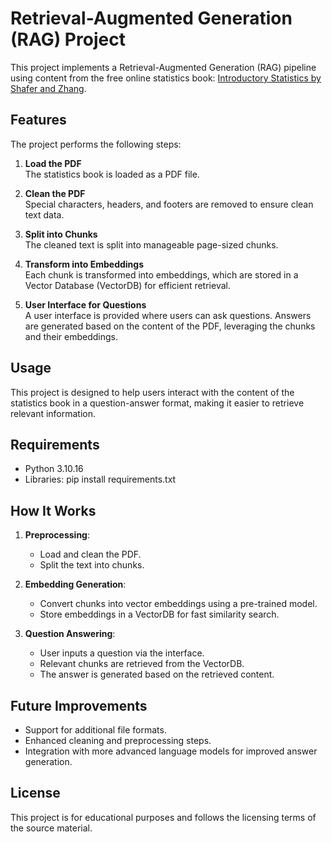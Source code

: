 # Retrieval-Augmented Generation (RAG) Project

This project implements a Retrieval-Augmented Generation (RAG) pipeline using content from the free online statistics book: [Introductory Statistics by Shafer and Zhang](https://stats.libretexts.org/Bookshelves/Introductory_Statistics/Introductory_Statistics_(Shafer_and_Zhang)/01%3A_Introduction_to_Statistics).

## Features

The project performs the following steps:

1. **Load the PDF**  
    The statistics book is loaded as a PDF file.

2. **Clean the PDF**  
    Special characters, headers, and footers are removed to ensure clean text data.

3. **Split into Chunks**  
    The cleaned text is split into manageable page-sized chunks.

4. **Transform into Embeddings**  
    Each chunk is transformed into embeddings, which are stored in a Vector Database (VectorDB) for efficient retrieval.

5. **User Interface for Questions**  
    A user interface is provided where users can ask questions. Answers are generated based on the content of the PDF, leveraging the chunks and their embeddings.

## Usage

This project is designed to help users interact with the content of the statistics book in a question-answer format, making it easier to retrieve relevant information.

## Requirements

- Python 3.10.16
- Libraries: pip install requirements.txt

## How It Works

1. **Preprocessing**:  
    - Load and clean the PDF.  
    - Split the text into chunks.  

2. **Embedding Generation**:  
    - Convert chunks into vector embeddings using a pre-trained model.  
    - Store embeddings in a VectorDB for fast similarity search.

3. **Question Answering**:  
    - User inputs a question via the interface.  
    - Relevant chunks are retrieved from the VectorDB.  
    - The answer is generated based on the retrieved content.

## Future Improvements

- Support for additional file formats.  
- Enhanced cleaning and preprocessing steps.  
- Integration with more advanced language models for improved answer generation.

## License

This project is for educational purposes and follows the licensing terms of the source material.
